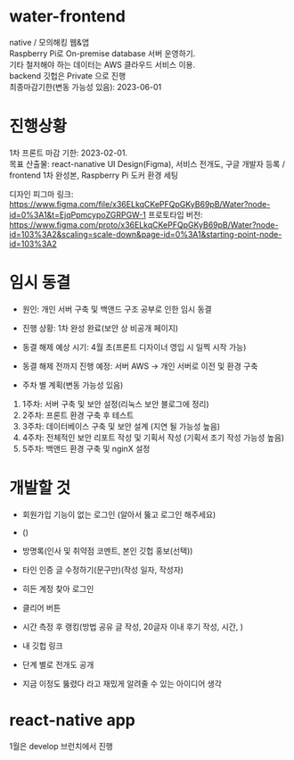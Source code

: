 # water-frontend
native / 모의해킹 웹&앱    
Raspberry Pi로 On-premise database 서버 운영하기.  
기타 철저해야 하는 데이터는 AWS 클라우드 서비스 이용.   
backend 깃헙은 Private 으로 진행     
최종마감기한(변동 가능성 있음): 2023-06-01       

# 진행상황
1차 프론트 마감 기한: 2023-02-01.         
목표 산출물: react-nanative UI Design(Figma), 서비스 전개도, 구글 개발자 등록 / frontend 1차 완성본, Raspberry Pi 도커 환경 세팅   
   
디자인 피그마 링크: https://www.figma.com/file/x36ELkqCKePFQpGKyB69pB/Water?node-id=0%3A1&t=EjqPpmcypoZGRPGW-1
프로토타입 버전: https://www.figma.com/proto/x36ELkqCKePFQpGKyB69pB/Water?node-id=103%3A2&scaling=scale-down&page-id=0%3A1&starting-point-node-id=103%3A2    

# 임시 동결
- 원인: 개인 서버 구축 및 백앤드 구조 공부로 인한 임시 동결
- 진행 상황: 1차 완성 완료(보안 상 비공개 페이지)
- 동결 해제 예상 시기: 4월 초(프론트 디자이너 영입 시 일찍 시작 가능)
- 동결 해제 전까지 진행 예정: 서버 AWS -> 개인 서버로 이전 및 환경 구축   

- 주차 별 계획(변동 가능성 있음)
1) 1주차: 서버 구축 및 보안 설정(리눅스 보안 블로그에 정리)
2) 2주차: 프론트 환경 구축 후 테스트
3) 3주차: 데이터베이스 구축 및 보안 설계 (지연 될 가능성 높음)
4) 4주차: 전체적인 보안 리포트 작성 및 기획서 작성 (기획서 조기 작성 가능성 높음)
5) 5주차: 백앤드 환경 구축 및 nginX 설정

# 개발할 것
- 회원가입 기능이 없는 로그인 (알아서 뚫고 로그인 해주세요)
- ()
- 방명록(인사 및 취약점 코멘트, 본인 깃헙 홍보(선택))
- 타인 인증 글 수정하기(문구만)(작성 일자, 작성자)
- 히든 계정 찾아 로그인
- 클리어 버튼
- 시간 측정 후 랭킹(방법 공유 글 작성, 20글자 이내 후기 작성, 시간, )
- 내 깃헙 링크

- 단계 별로 전개도 공개
- 지금 이정도 뚫렸다 라고 재밌게 알려줄 수 있는 아이디어 생각

# react-native app
1월은 develop 브런치에서 진행


